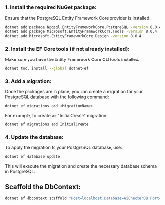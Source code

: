 ﻿### 1. Install the required NuGet package:

Ensure that the PostgreSQL Entity Framework Core provider is installed:

```bash
dotnet add package Npgsql.EntityFrameworkCore.PostgreSQL -version 8.0.4
dotnet add package Microsoft.EntityFrameworkCore.Tools -version 8.0.4
dotnet add Microsoft.EntityFrameworkCore.Design -version 8.0.4
```

### 2. Install the EF Core tools (if not already installed):

Make sure you have the Entity Framework Core CLI tools installed:

```bash
dotnet tool install --global dotnet-ef
```

### 3. Add a migration:

Once the packages are in place, you can create a migration for your PostgreSQL database with the following command:

```bash
dotnet ef migrations add <MigrationName>
```

For example, to create an "InitialCreate" migration:

```bash
dotnet ef migrations add InitialCreate
```

### 4. Update the database:

To apply the migration to your PostgreSQL database, use:

```bash
dotnet ef database update
```

This will execute the migration and create the necessary database schema in PostgreSQL.

## Scaffold the DbContext:

```bash
dotnet ef dbcontext scaffold "Host=localhost;Database=AiCheckerDB;Port=5432;User Id=AiChecker;Password=123" Npgsql.EntityFrameworkCore.PostgreSQL -o DbModels
```
